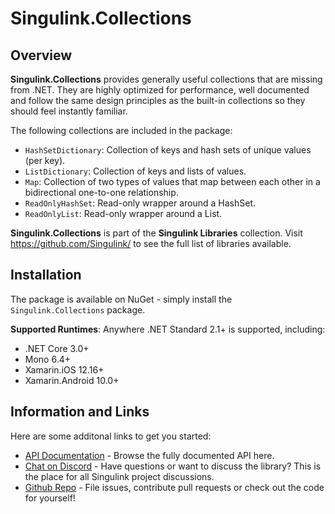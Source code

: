 <div class="article">

# Singulink.Collections

## Overview

**Singulink.Collections** provides generally useful collections that are missing from .NET. They are highly optimized for performance, well documented and follow the same design principles as the built-in collections so they should feel instantly familiar.

The following collections are included in the package:
- `HashSetDictionary`: Collection of keys and hash sets of unique values (per key).
- `ListDictionary`: Collection of keys and lists of values.
- `Map`: Collection of two types of values that map between each other in a bidirectional one-to-one relationship.
- `ReadOnlyHashSet`: Read-only wrapper around a HashSet.
- `ReadOnlyList`: Read-only wrapper around a List.

**Singulink.Collections** is part of the **Singulink Libraries** collection. Visit https://github.com/Singulink/ to see the full list of libraries available.

## Installation

The package is available on NuGet - simply install the `Singulink.Collections` package.

**Supported Runtimes**: Anywhere .NET Standard 2.1+ is supported, including:
- .NET Core 3.0+
- Mono 6.4+
- Xamarin.iOS 12.16+
- Xamarin.Android 10.0+

## Information and Links

Here are some additonal links to get you started:

- [API Documentation](api/Singulink.Collections.yml) - Browse the fully documented API here.
- [Chat on Discord](https://discord.gg/EkQhJFsBu6) - Have questions or want to discuss the library? This is the place for all Singulink project discussions.
- [Github Repo](https://github.com/Singulink/Singulink.Collections) - File issues, contribute pull requests or check out the code for yourself!

</div>